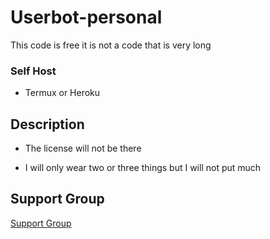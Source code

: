 # Userbot-personal
This code is free it is not a code that is very long


### Self Host
- Termux or Heroku


## Description
- The license will not be there

- I will only wear two or three things but I will not put much


## Support Group

[Support Group](https://t.me/+KBsgKABzPBU0MWNk)
